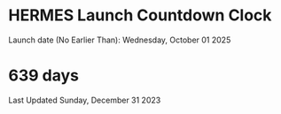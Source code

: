 # HERMES Launch Countdown Clock

Launch date (No Earlier Than): Wednesday, October 01 2025
# 639 days

Last Updated Sunday, December 31 2023